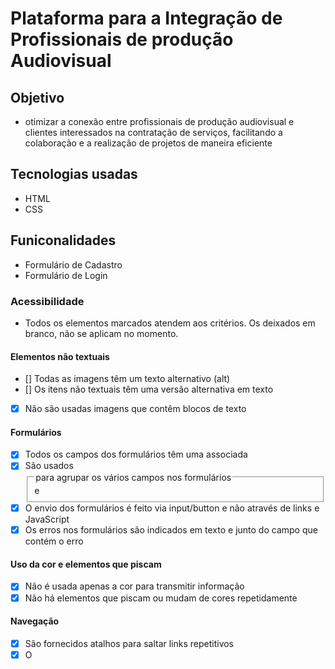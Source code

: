 # Plataforma para a Integração de Profissionais de produção Audiovisual

## Objetivo
* otimizar a conexão entre profissionais de produção audiovisual e clientes interessados na contratação de serviços, facilitando a colaboração e a realização de projetos de maneira eficiente

## Tecnologias usadas
* HTML
* CSS

## Funiconalidades
* Formulário de Cadastro
* Formulário de Login

### Acessibilidade
* Todos os elementos marcados atendem aos critérios. Os deixados em branco, não se aplicam no momento. 

#### Elementos não textuais
- [] Todas as imagens têm um texto alternativo (alt)
- [] Os itens não textuais têm uma versão alternativa em texto
- [X] Não são usadas imagens que contêm blocos de texto
#### Formulários
- [X] Todos os campos dos formulários têm uma <label> associada
- [X] São usados <fieldset> e <legend> para agrupar os vários campos nos formulários
- [X] O envio dos formulários é feito via input/button e não através de links e JavaScript
- [X] Os erros nos formulários são indicados em texto e junto do campo que contém o erro
#### Uso da cor e elementos que piscam
- [X] Não é usada apenas a cor para transmitir informação
- [X] Não há elementos que piscam ou mudam de cores repetidamente
#### Navegação
- [X] São fornecidos atalhos para saltar links repetitivos
- [X] O <title> das páginas é claro, direto e percetível e está intimamente relacionado com o conteúdo da mesma
- [X] O site é navegável usando apenas o teclado
#### Semântica e Legibilidade
- [X] O conteúdo está estruturado de forma semântica
- [X] O idioma da página está indicado no HTML
- [X] As tabelas têm headings <th> definidos
- [X] O site funciona com as imagens desativadas
- [X] O site é legível e navegável com o CSS desativado
- [X] O site é legível aumentando o texto 2 vezes